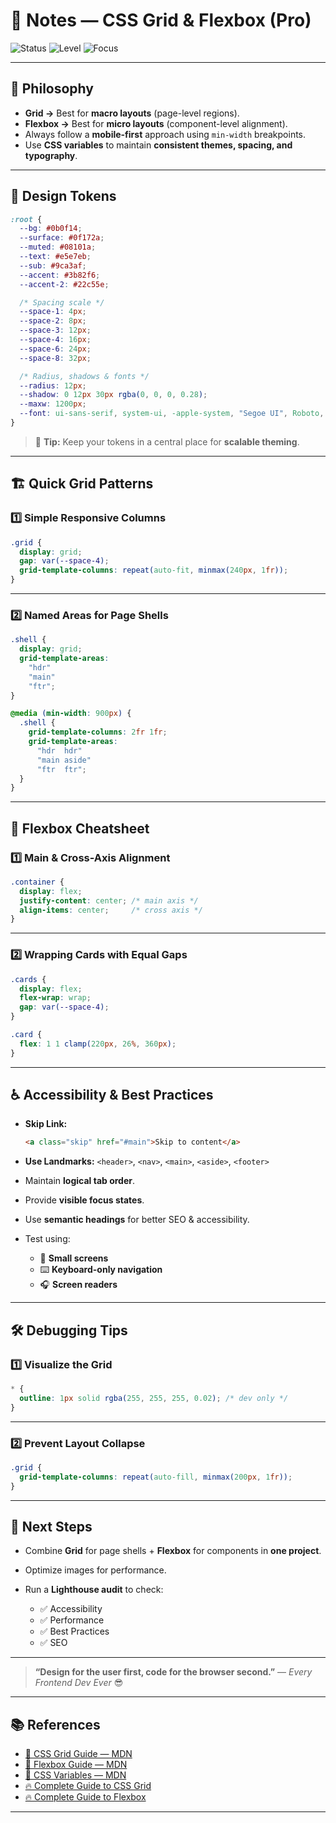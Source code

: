 
# 📝 Notes — CSS Grid & Flexbox (Pro)

![Status](https://img.shields.io/badge/Status-Active-success?style=for-the-badge)
![Level](https://img.shields.io/badge/Level-Intermediate-blue?style=for-the-badge)
![Focus](https://img.shields.io/badge/Focus-Layouts-orange?style=for-the-badge)

---

## 🎨 Philosophy

- **Grid →** Best for **macro layouts** (page-level regions).
- **Flexbox →** Best for **micro layouts** (component-level alignment).
- Always follow a **mobile-first** approach using `min-width` breakpoints.
- Use **CSS variables** to maintain **consistent themes, spacing, and typography**.

---

## 🧩 Design Tokens

```css
:root {
  --bg: #0b0f14;
  --surface: #0f172a;
  --muted: #08101a;
  --text: #e5e7eb;
  --sub: #9ca3af;
  --accent: #3b82f6;
  --accent-2: #22c55e;

  /* Spacing scale */
  --space-1: 4px;
  --space-2: 8px;
  --space-3: 12px;
  --space-4: 16px;
  --space-6: 24px;
  --space-8: 32px;

  /* Radius, shadows & fonts */
  --radius: 12px;
  --shadow: 0 12px 30px rgba(0, 0, 0, 0.28);
  --maxw: 1200px;
  --font: ui-sans-serif, system-ui, -apple-system, "Segoe UI", Roboto, "Helvetica Neue", Arial;
}
````

> 🎯 **Tip:** Keep your tokens in a central place for **scalable theming**.

---

## 🏗️ Quick Grid Patterns

### 1️⃣ Simple Responsive Columns

```css
.grid {
  display: grid;
  gap: var(--space-4);
  grid-template-columns: repeat(auto-fit, minmax(240px, 1fr));
}
```

---

### 2️⃣ Named Areas for Page Shells

```css
.shell {
  display: grid;
  grid-template-areas:
    "hdr"
    "main"
    "ftr";
}

@media (min-width: 900px) {
  .shell {
    grid-template-columns: 2fr 1fr;
    grid-template-areas:
      "hdr  hdr"
      "main aside"
      "ftr  ftr";
  }
}
```

---

## 📌 Flexbox Cheatsheet

### 1️⃣ Main & Cross-Axis Alignment

```css
.container {
  display: flex;
  justify-content: center; /* main axis */
  align-items: center;     /* cross axis */
}
```

---

### 2️⃣ Wrapping Cards with Equal Gaps

```css
.cards {
  display: flex;
  flex-wrap: wrap;
  gap: var(--space-4);
}

.card {
  flex: 1 1 clamp(220px, 26%, 360px);
}
```

---

## ♿ Accessibility & Best Practices

* **Skip Link:**

  ```html
  <a class="skip" href="#main">Skip to content</a>
  ```
* **Use Landmarks:** `<header>`, `<nav>`, `<main>`, `<aside>`, `<footer>`
* Maintain **logical tab order**.
* Provide **visible focus states**.
* Use **semantic headings** for better SEO & accessibility.
* Test using:

  * 📱 **Small screens**
  * ⌨️ **Keyboard-only navigation**
  * 🎧 **Screen readers**

---

## 🛠️ Debugging Tips

### 1️⃣ Visualize the Grid

```css
* {
  outline: 1px solid rgba(255, 255, 255, 0.02); /* dev only */
}
```

---

### 2️⃣ Prevent Layout Collapse

```css
.grid {
  grid-template-columns: repeat(auto-fill, minmax(200px, 1fr));
}
```

---

## 🚀 Next Steps

* Combine **Grid** for page shells + **Flexbox** for components in **one project**.
* Optimize images for performance.
* Run a **Lighthouse audit** to check:

  * ✅ Accessibility
  * ✅ Performance
  * ✅ Best Practices
  * ✅ SEO

---

> **“Design for the user first, code for the browser second.”**
> — *Every Frontend Dev Ever* 😎

---

## 📚 References

* [📘 CSS Grid Guide — MDN](https://developer.mozilla.org/en-US/docs/Web/CSS/CSS_Grid_Layout)
* [📘 Flexbox Guide — MDN](https://developer.mozilla.org/en-US/docs/Learn/CSS/CSS_layout/Flexbox)
* [🎨 CSS Variables — MDN](https://developer.mozilla.org/en-US/docs/Web/CSS/Using_CSS_custom_properties)
* [🔥 Complete Guide to CSS Grid](https://css-tricks.com/snippets/css/complete-guide-grid/)
* [🔥 Complete Guide to Flexbox](https://css-tricks.com/snippets/css/a-guide-to-flexbox/)

---

